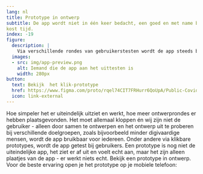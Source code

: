 ```yaml
---
lang: nl
title: Prototype in ontwerp
subtitle: De app wordt niet in één keer bedacht, een goed en met name bruikbaar ontwerp
kost tijd.
index: -19
figure:
  description: |
    Via verschillende rondes van gebruikerstesten wordt de app steeds beter - wat gaat goed en wat kan of moet beter?
  images:
  - src: img/app-preview.png
    alt: Iemand die de app aan het uittesten is
    width: 280px
button:
  text: Bekijk  het klik-prototype
  href: https://www.figma.com/proto/rqel74CIT7FRHurr6QoUpA/Public-Covid-19-notificatie-app-(Editable)?node-id=848%3A2679&scaling=min-zoom
  icon: link-external
---
```

 
Hoe simpeler het er uiteindelijk uitziet en werkt, hoe meer ontwerprondes er
hebben plaatsgevonden. Het moet allemaal kloppen én wij zijn niet de
gebruiker - alleen door samen te ontwerpen en het ontwerp uit te proberen bij
verschillende doelgroepen, zoals bijvoorbeeld minder digivaardige mensen,
wordt de app bruikbaar voor iedereen. Onder andere via klikbare prototypes,
wordt de app getest bij gebruikers. Een prototype is nog niet de
uiteindelijke app, het ziet er af uit en voelt echt aan, maar het zijn alleen
plaatjes van de app - er werkt niets echt. Bekijk een prototype in ontwerp.
Voor de beste ervaring open je het prototype op je mobiele telefoon:
